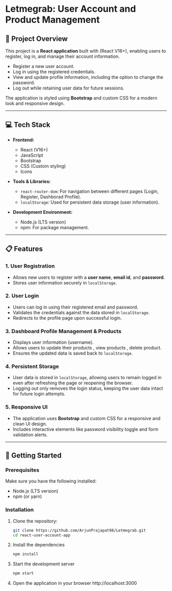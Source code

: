 # Letmegrab: User Account and Product Management

## 📝 Project Overview

This project is a **React application** built with (React V16+), enabling users to register, log in, and manage their account information.

- Register a new user account.
- Log in using the registered credentials.
- View and update profile information, including the option to change the password.
- Log out while retaining user data for future sessions.

The application is styled using **Bootstrap** and custom CSS for a modern look and responsive design.

---

## 💻 Tech Stack

- **Frontend:**
  - React (V16+)
  - JavaScript
  - Bootstrap
  - CSS (Custom styling)
  - Icons

- **Tools & Libraries:**
  - `react-router-dom`: For navigation between different pages (Login, Register, Dashborad Profile).
  - `localStorage`: Used for persistent data storage (user information).

- **Development Environment:**
  - Node.js (LTS version)
  - npm: For package management.

---

## 📋 Features

### 1. **User Registration**
- Allows new users to register with a **user name**, **email id**, and **password**.
- Stores user information securely in `localStorage`.

### 2. **User Login**
- Users can log in using their registered email and password.
- Validates the credentials against the data stored in `localStorage`.
- Redirects to the profile page upon successful login.

### 3. **Dashboard Profile Management & Products**
- Displays user information (username).
- Allows users to update their products , view products , delete product.
- Ensures the updated data is saved back to `localStorage`.

### 4. **Persistent Storage**
- User data is stored in `localStorage`, allowing users to remain logged in even after refreshing the page or reopening the browser.
- Logging out only removes the login status, keeping the user data intact for future login attempts.

### 5. **Responsive UI**
- The application uses **Bootstrap** and custom CSS for a responsive and clean UI design.
- Includes interactive elements like password visibility toggle and form validation alerts.

---

## 🚀 Getting Started

### Prerequisites
Make sure you have the following installed:
- Node.js (LTS version)
- npm (or yarn)

### Installation
1. Clone the repository:
   ```bash
   git clone https://github.com/ArjunPrajapat98/Letmegrab.git
   cd react-user-account-app
2. Install the dependencies
    ```bash
    npm install
    ```
3. Start the development server
    ```bash
    npm start
    ```
4. Open the application in your browser
    http://localhost:3000